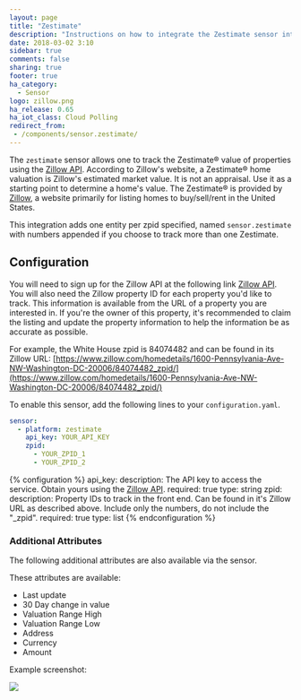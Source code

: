 ```yaml
---
layout: page
title: "Zestimate"
description: "Instructions on how to integrate the Zestimate sensor into Home Assistant."
date: 2018-03-02 3:10
sidebar: true
comments: false
sharing: true
footer: true
ha_category:
  - Sensor
logo: zillow.png
ha_release: 0.65
ha_iot_class: Cloud Polling
redirect_from:
 - /components/sensor.zestimate/
---
```


The `zestimate` sensor allows one to track the Zestimate® value of properties using the [Zillow API](https://www.zillow.com/howto/api/APIOverview.htm). According to Zillow's website, a Zestimate® home valuation is Zillow's estimated market value. It is not an appraisal. Use it as a starting point to determine a home's value. The Zestimate® is provided by [Zillow](https://www.zillow.com), a website primarily for listing homes to buy/sell/rent in the United States.

This integration adds one entity per zpid specified, named `sensor.zestimate` with numbers appended if you choose to track more than one Zestimate.

## Configuration

You will need to sign up for the Zillow API at the following link [Zillow API](https://www.zillow.com/howto/api/APIOverview.htm). You will also need the Zillow property ID for each property you'd like to track. This information is available from the URL of a property you are interested in. If you're the owner of this property, it's recommended to claim the listing and update the property information to help the information be as accurate as possible.

For example, the White House zpid is 84074482 and can be found in its Zillow URL: [https://www.zillow.com/homedetails/1600-Pennsylvania-Ave-NW-Washington-DC-20006/84074482_zpid/](https://www.zillow.com/homedetails/1600-Pennsylvania-Ave-NW-Washington-DC-20006/84074482_zpid/)

To enable this sensor, add the following lines to your `configuration.yaml`.

```yaml
sensor:
  - platform: zestimate
    api_key: YOUR_API_KEY
    zpid:
      - YOUR_ZPID_1
      - YOUR_ZPID_2
```

{% configuration %}
api_key:
  description: The API key to access the service. Obtain yours using the [Zillow API](https://www.zillow.com/howto/api/APIOverview.htm).
  required: true
  type: string
zpid:
  description: Property IDs to track in the front end. Can be found in it's Zillow URL as described above. Include only the numbers, do not include the "_zpid".
  required: true
  type: list
{% endconfiguration %}

### Additional Attributes

The following additional attributes are also available via the sensor.

These attributes are available:

- Last update
- 30 Day change in value
- Valuation Range High
- Valuation Range Low
- Address
- Currency
- Amount

Example screenshot:

<img src="/images/components/zestimate/zestimateexample.png" />
